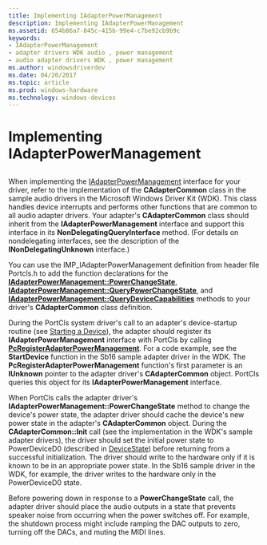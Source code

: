 ```yaml
---
title: Implementing IAdapterPowerManagement
description: Implementing IAdapterPowerManagement
ms.assetid: 654b86a7-845c-415b-99e4-c7be92cb9b9c
keywords:
- IAdapterPowerManagement
- adapter drivers WDK audio , power management
- audio adapter drivers WDK , power management
ms.author: windowsdriverdev
ms.date: 04/20/2017
ms.topic: article
ms.prod: windows-hardware
ms.technology: windows-devices
---
```


# Implementing IAdapterPowerManagement


## <span id="implementing_iadapterpowermanagement"></span><span id="IMPLEMENTING_IADAPTERPOWERMANAGEMENT"></span>


When implementing the [IAdapterPowerManagement](https://msdn.microsoft.com/library/windows/hardware/ff536485) interface for your driver, refer to the implementation of the **CAdapterCommon** class in the sample audio drivers in the Microsoft Windows Driver Kit (WDK). This class handles device interrupts and performs other functions that are common to all audio adapter drivers. Your adapter's **CAdapterCommon** class should inherit from the **IAdapterPowerManagement** interface and support this interface in its **NonDelegatingQueryInterface** method. (For details on nondelegating interfaces, see the description of the **INonDelegatingUnknown** interface.)

You can use the IMP\_IAdapterPowerManagement definition from header file Portcls.h to add the function declarations for the [**IAdapterPowerManagement::PowerChangeState**](https://msdn.microsoft.com/library/windows/hardware/ff536488), [**IAdapterPowerManagement::QueryPowerChangeState**](https://msdn.microsoft.com/library/windows/hardware/ff536490), and [**IAdapterPowerManagement::QueryDeviceCapabilities**](https://msdn.microsoft.com/library/windows/hardware/ff536489) methods to your driver's **CAdapterCommon** class definition.

During the PortCls system driver's call to an adapter's device-startup routine (see [Starting a Device](https://msdn.microsoft.com/library/windows/hardware/ff563849)), the adapter should register its **IAdapterPowerManagement** interface with PortCls by calling [**PcRegisterAdapterPowerManagement**](https://msdn.microsoft.com/library/windows/hardware/ff537724). For a code example, see the **StartDevice** function in the Sb16 sample adapter driver in the WDK. The **PcRegisterAdapterPowerManagement** function's first parameter is an **IUnknown** pointer to the adapter driver's **CAdapterCommon** object. PortCls queries this object for its **IAdapterPowerManagement** interface.

When PortCls calls the adapter driver's **IAdapterPowerManagement::PowerChangeState** method to change the device's power state, the adapter driver should cache the device's new power state in the adapter's **CAdapterCommon** object. During the **CAdapterCommon::Init** call (see the implementation in the WDK's sample adapter drivers), the driver should set the initial power state to PowerDeviceD0 (described in [DeviceState](https://msdn.microsoft.com/library/windows/hardware/ff543087)) before returning from a successful initialization. The driver should write to the hardware only if it is known to be in an appropriate power state. In the Sb16 sample driver in the WDK, for example, the driver writes to the hardware only in the PowerDeviceD0 state.

Before powering down in response to a **PowerChangeState** call, the adapter driver should place the audio outputs in a state that prevents speaker noise from occurring when the power switches off. For example, the shutdown process might include ramping the DAC outputs to zero, turning off the DACs, and muting the MIDI lines.

 

 




